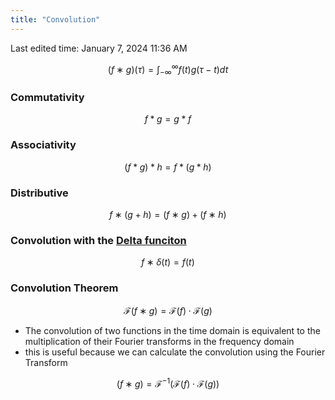 ```yaml
---
title: "Convolution"
---
```

Last edited time: January 7, 2024 11:36 AM

$$
(f∗g)(\tau)=∫ _{-\infty}^{\infty} f(t)g(\tau−t)dt
$$

### **Commutativity**

$$
f \ast g = g \ast f
$$

### **Associativity**

$$
(f \ast g)\ast h = f \ast (g \ast h)
$$

### **Distributive**

$$
f∗(g+h)=(f∗g)+(f∗h)
$$

### Convolution with the [Delta funciton](Dirac%20Delta.md)

$$
f∗δ(t)=f(t)
$$

### Convolution Theorem

$$
\mathscr{F}(f∗g)=\mathscr{F}(f)⋅\mathscr{F}(g)
$$

- The convolution of two functions in the time domain is equivalent to the multiplication of their Fourier transforms in the frequency domain
- this is useful because we can calculate the convolution using the Fourier Transform

$$
(f∗g)=\mathscr{F}^{-1}(\mathscr{F}(f)⋅\mathscr{F}(g))
$$
